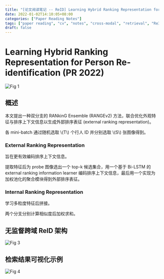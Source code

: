 ```yaml
---
title: "[论文阅读笔记 -- ReID] Learning Hybrid Ranking Representation for Person ReID (PR 2022)"
date: 2022-01-02T14:10:05+08:00
categories: ["Paper Reading Notes"]
tags: ["paper reading", "cv", "notes", "cross-modal", "retrieval", "ReID"]
draft: false
---
```


# Learning Hybrid Ranking Representation for Person Re-identification (PR 2022)

![Fig 1](/images/2022/PRN152/1.png)

## 概述

本文提出一种双分支的 RANkinG Ensemble (RANGEv2) 方法，联合优化外观特征与排序上下文信息以生成外部排序表征 (external ranking representation)。  

各 mini-batch 通过随机选取 \\(T\\) 个行人 ID 并分别选取 \\(S\\) 张图像得到。  

### External Ranking Representation

旨在更有效编码排序上下文信息。  

提取特征后为 probe 图像选出一个 top-k 候选集合，用一个基于 Bi-LSTM 的 external ranking information learner 编码排序上下文信息，最后用一个实现为加权池化的聚合模块得到外部排序表征。  

### Internal Ranking Representation

学习多粒度特征后拼接。  

两个分支分别计算相似度后加权求和。  

## 无监督跨域 ReID 架构

![Fig 3](/images/2022/PRN152/3.png)

## 检索结果可视化示例

![Fig 4](/images/2022/PRN152/4.png)
